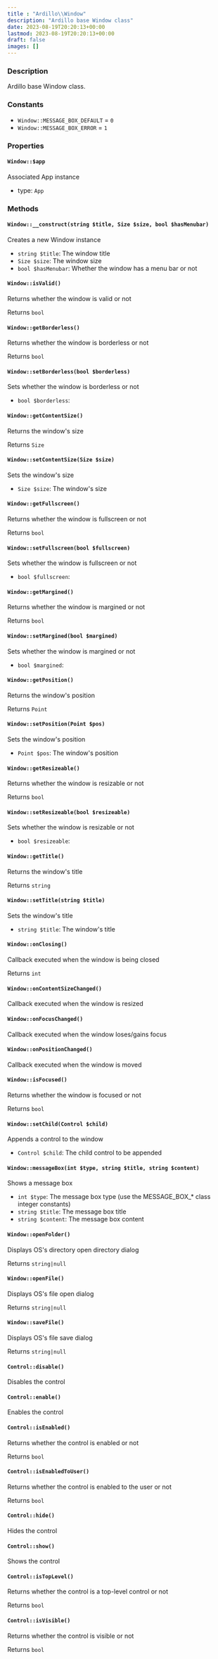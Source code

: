 ```yaml
---
title : "Ardillo\\Window"
description: "Ardillo base Window class"
date: 2023-08-19T20:20:13+00:00
lastmod: 2023-08-19T20:20:13+00:00
draft: false
images: []
---
```

### Description

Ardillo base Window class.

### Constants

 * `Window::MESSAGE_BOX_DEFAULT` = `0`
 * `Window::MESSAGE_BOX_ERROR` = `1`


### Properties

#### `Window::$app`

Associated App instance

 * type: `App`



### Methods

#### `Window::__construct(string $title, Size $size, bool $hasMenubar)`

Creates a new Window instance

 * `string $title`: The window title
 * `Size $size`: The window size
 * `bool $hasMenubar`: Whether the window has a menu bar or not


#### `Window::isValid()`

Returns whether the window is valid or not


Returns `bool`



#### `Window::getBorderless()`

Returns whether the window is borderless or not


Returns `bool`



#### `Window::setBorderless(bool $borderless)`

Sets whether the window is borderless or not

 * `bool $borderless`: 


#### `Window::getContentSize()`

Returns the window's size


Returns `Size`



#### `Window::setContentSize(Size $size)`

Sets the window's size

 * `Size $size`: The window's size


#### `Window::getFullscreen()`

Returns whether the window is fullscreen or not


Returns `bool`



#### `Window::setFullscreen(bool $fullscreen)`

Sets whether the window is fullscreen or not

 * `bool $fullscreen`: 


#### `Window::getMargined()`

Returns whether the window is margined or not


Returns `bool`



#### `Window::setMargined(bool $margined)`

Sets whether the window is margined or not

 * `bool $margined`: 


#### `Window::getPosition()`

Returns the window's position


Returns `Point`



#### `Window::setPosition(Point $pos)`

Sets the window's position

 * `Point $pos`: The window's position


#### `Window::getResizeable()`

Returns whether the window is resizable or not


Returns `bool`



#### `Window::setResizeable(bool $resizeable)`

Sets whether the window is resizable or not

 * `bool $resizeable`: 


#### `Window::getTitle()`

Returns the window's title


Returns `string`



#### `Window::setTitle(string $title)`

Sets the window's title

 * `string $title`: The window's title


#### `Window::onClosing()`

Callback executed when the window is being closed


Returns `int`



#### `Window::onContentSizeChanged()`

Callback executed when the window is resized



#### `Window::onFocusChanged()`

Callback executed when the window loses/gains focus



#### `Window::onPositionChanged()`

Callback executed when the window is moved



#### `Window::isFocused()`

Returns whether the window is focused or not


Returns `bool`



#### `Window::setChild(Control $child)`

Appends a control to the window

 * `Control $child`: The child control to be appended


#### `Window::messageBox(int $type, string $title, string $content)`

Shows a message box

 * `int $type`: The message box type (use the MESSAGE_BOX_* class integer constants)
 * `string $title`: The message box title
 * `string $content`: The message box content


#### `Window::openFolder()`

Displays OS's directory open directory dialog


Returns `string|null`



#### `Window::openFile()`

Displays OS's file open dialog


Returns `string|null`



#### `Window::saveFile()`

Displays OS's file save dialog


Returns `string|null`



#### `Control::disable()`

Disables the control



#### `Control::enable()`

Enables the control



#### `Control::isEnabled()`

Returns whether the control is enabled or not


Returns `bool`



#### `Control::isEnabledToUser()`

Returns whether the control is enabled to the user or not


Returns `bool`



#### `Control::hide()`

Hides the control



#### `Control::show()`

Shows the control



#### `Control::isTopLevel()`

Returns whether the control is a top-level control or not


Returns `bool`



#### `Control::isVisible()`

Returns whether the control is visible or not


Returns `bool`



